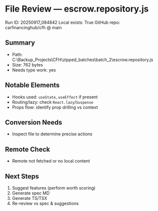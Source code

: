 # File Review — escrow.repository.js
Run ID: 20250917_084842
Local exists: True
GitHub repo: carfinancinghub/cfh @ main

## Summary
- Path: C:\Backup_Projects\CFH\zipped_batches\batch_2\escrow.repository.js
- Size: 762 bytes
- Needs type work: yes

## Notable Elements
- Hooks used: `useState`, `useEffect` if present
- Routing/lazy: check `React.lazy`/`Suspense`
- Props flow: identify prop drilling vs context

## Conversion Needs
- Inspect file to determine precise actions

## Remote Check
- Remote not fetched or no local content

## Next Steps
1) Suggest features (perform worth scoring)
2) Generate spec MD
3) Generate TS/TSX
4) Re-review vs spec & suggestions